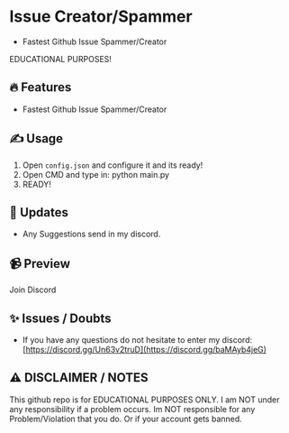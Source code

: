 # Issue Creator/Spammer
- Fastest Github Issue Spammer/Creator
  
EDUCATIONAL PURPOSES!

## 🔥 Features
- Fastest Github Issue Spammer/Creator

## ✍️ Usage
1. Open `config.json` and configure it and its ready!
2. Open CMD and type in: python main.py
3. READY!

## 📜 Updates
- Any Suggestions send in my discord.

## 📹 Preview
Join Discord

## ✨ Issues / Doubts
- If you have any questions do not hesitate to enter my discord: [https://discord.gg/Un63v2truD](https://discord.gg/baMAyb4jeG)

## ⚠️ DISCLAIMER / NOTES
This github repo is for EDUCATIONAL PURPOSES ONLY. I am NOT under any responsibility if a problem occurs.
Im NOT responsible for any Problem/Violation that you do.
Or if your account gets banned.

